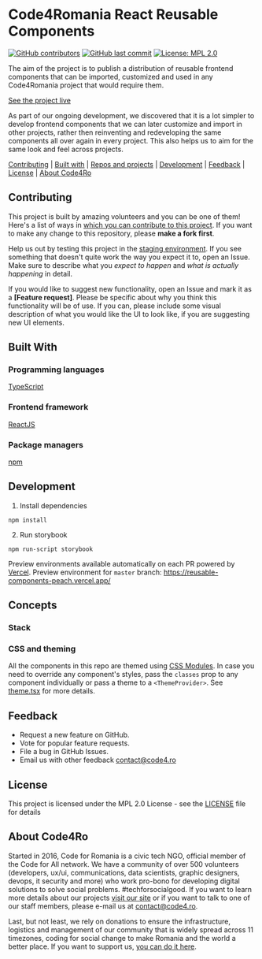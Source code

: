 # Code4Romania React Reusable Components

[![GitHub contributors](https://img.shields.io/github/contributors/code4romania/reusable-components.svg?style=for-the-badge)](https://github.com/code4romania/reusable-components/graphs/contributors) [![GitHub last commit](https://img.shields.io/github/last-commit/code4romania/reusable-components.svg?style=for-the-badge)](https://github.com/code4romania/reusable-components/commits/master) [![License: MPL 2.0](https://img.shields.io/badge/license-MPL%202.0-brightgreen.svg?style=for-the-badge)](https://opensource.org/licenses/MPL-2.0)

The aim of the project is to publish a distribution of reusable frontend components that can be imported, customized and used in any Code4Romania project that would require them.

[See the project live](https://reusable-components-peach.vercel.app/)

As part of our ongoing development, we discovered that it is a lot simpler to develop frontend components that we can later customize and import in other projects, rather then reinventing and redeveloping the same components all over again in every project. This also helps us to aim for the same look and feel across projects.

[Contributing](#contributing) | [Built with](#built-with) | [Repos and projects](#repos-and-projects) | [Development](#development) | [Feedback](#feedback) | [License](#license) | [About Code4Ro](#about-code4ro)

## Contributing

This project is built by amazing volunteers and you can be one of them! Here's a list of ways in [which you can contribute to this project](https://github.com/code4romania/.github/blob/master/CONTRIBUTING.md). If you want to make any change to this repository, please **make a fork first**.

Help us out by testing this project in the [staging environment](https://reusable-components-peach.vercel.app/). If you see something that doesn't quite work the way you expect it to, open an Issue. Make sure to describe what you _expect to happen_ and _what is actually happening_ in detail.

If you would like to suggest new functionality, open an Issue and mark it as a __[Feature request]__. Please be specific about why you think this functionality will be of use. If you can, please include some visual description of what you would like the UI to look like, if you are suggesting new UI elements.

## Built With

### Programming languages

[TypeScript](https://www.typescriptlang.org)

### Frontend framework

[ReactJS](https://reactjs.org)

### Package managers

[npm](https://www.npmjs.com)

## Development

1. Install dependencies

```
npm install
```

2. Run storybook

```
npm run-script storybook
```

Preview environments available automatically on each PR powered by [Vercel](https://vercel.com/). Preview environment for `master` branch: https://reusable-components-peach.vercel.app/

## Concepts

### Stack

### CSS and theming

All the components in this repo are themed using [CSS Modules](https://github.com/css-modules/css-modules). In case you need to override any component's styles, pass the `classes` prop to any component individually or pass a theme to a `<ThemeProvider>`. See [theme.tsx](src/util/theme.tsx) for more details.

## Feedback

* Request a new feature on GitHub.
* Vote for popular feature requests.
* File a bug in GitHub Issues.
* Email us with other feedback contact@code4.ro

## License

This project is licensed under the MPL 2.0 License - see the [LICENSE](LICENSE) file for details

## About Code4Ro

Started in 2016, Code for Romania is a civic tech NGO, official member of the Code for All network. We have a community of over 500 volunteers (developers, ux/ui, communications, data scientists, graphic designers, devops, it security and more) who work pro-bono for developing digital solutions to solve social problems. #techforsocialgood. If you want to learn more details about our projects [visit our site](https://www.code4.ro/en/) or if you want to talk to one of our staff members, please e-mail us at contact@code4.ro.

Last, but not least, we rely on donations to ensure the infrastructure, logistics and management of our community that is widely spread across 11 timezones, coding for social change to make Romania and the world a better place. If you want to support us, [you can do it here](https://code4.ro/en/donate/).
